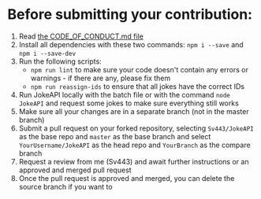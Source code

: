 # Before submitting your contribution:
1. Read [the CODE_OF_CONDUCT.md file](./CODE_OF_CONDUCT.md)
2. Install all dependencies with these two commands: `npm i --save` and `npm i --save-dev`
3. Run the following scripts:
    - `npm run lint` to make sure your code doesn't contain any errors or warnings - if there are any, please fix them
    - `npm run reassign-ids` to ensure that all jokes have the correct IDs
4. Run JokeAPI locally with the batch file or with the command `node JokeAPI` and request some jokes to make sure everything still works
5. Make sure all your changes are in a separate branch (not in the master branch)
6. Submit a pull request on your forked repository, selecting `Sv443/JokeAPI` as the base repo and `master` as the base branch and select `YourUsername/JokeAPI` as the head repo and `YourBranch` as the compare branch
7. Request a review from me (Sv443) and await further instructions or an approved and merged pull request
8. Once the pull request is approved and merged, you can delete the source branch if you want to